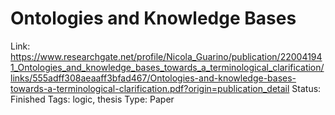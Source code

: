 # Ontologies and Knowledge Bases

Link: https://www.researchgate.net/profile/Nicola_Guarino/publication/220041941_Ontologies_and_knowledge_bases_towards_a_terminological_clarification/links/555adff308aeaaff3bfad467/Ontologies-and-knowledge-bases-towards-a-terminological-clarification.pdf?origin=publication_detail
Status: Finished
Tags: logic, thesis
Type: Paper
